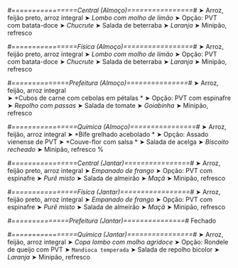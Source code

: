 
*#================Central (Almoço)================#*
➤ Arroz, feijão preto, arroz integral
➤ *Lombo com molho de limão*
➤ Opção: PVT com batata-doce
➤ *Chucrute*
➤ Salada de beterraba
➤ *Laranja*
➤ Minipão, refresco

*#================Física (Almoço)=================#*
➤ Arroz, feijão preto, arroz integral
➤ *Lombo com molho de limão*
➤ Opção: PVT com batata-doce
➤ *Chucrute*
➤ Salada de beterraba
➤ *Laranja*
➤ Minipão, refresco

*#==============Prefeitura (Almoço)===============#*
➤ Arroz, feijão, arroz integral  
➤ *Cubos de carne com cebolas em pétalas  *
➤ Opção: PVT com espinafre
➤ *Repolho com passas*
➤ Salada de tomate
➤ *Goiabinha*
➤ Minipão, refresco 

*#================Química (Almoço)================#*
➤ Arroz, feijão, arroz integral
➤ *Bife grelhado acebolado *
➤ Opção: Assado vienense de PVT
➤ *Couve-flor com salsa *
➤ Salada de acelga
➤ *Biscoito recheado*
➤ Minipão, refresco 
%

*#================Central (Jantar)================#*
➤ Arroz, feijão preto, arroz integral
➤ *Empanado de frango*
➤ Opção: PVT com espinafre
➤ *Purê misto*
➤ Salada de almeirão
➤ *Maçã*
➤ Minipão, refresco

*#================Física (Jantar)=================#*
➤ Arroz, feijão preto, arroz integral
➤ *Empanado de frango*
➤ Opção: PVT com espinafre
➤ *Purê misto*
➤ Salada de almeirão
➤ *Maçã*
➤ Minipão, refresco

*#==============Prefeitura (Jantar)===============#*
Fechado

*#================Química (Jantar)================#*
➤ Arroz, feijão, arroz integral
➤ *Copa lombo com molho agridoce*
➤ Opção: Rondele de queijo com PVT 
➤ `Mandioca temperada`
➤ Salada de repolho bicolor
➤ *Laranja*
➤ Minipão, refresco 
